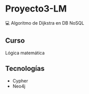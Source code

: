 # Proyecto3-LM
💻 Algoritmo de Dijkstra en DB NoSQL
## Curso
Lógica matemática
## Tecnologías
- Cypher
- Neo4j
